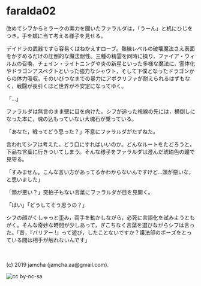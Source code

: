 

# faralda02

改めてシフからミラークの実力を聞いたファラルダは，「うーん」と机にひじをつき，手を頬に当て考える様子を見せる。

デイドラの武器ですら容易くはねかえすローブ。熟練レベルの破壊魔法さえ表面をかすめるだけの圧倒的な魔法耐性。三種の精霊を同時に操り，ファイア・ウィルムの召喚，チェイン・ライトニングや炎の新星といった多様な魔法に，霊体化やドラゴンアスペクトといった強力なシャウト，そして下僕となったドラゴンからの体力吸収。そのいびつなまでの暴力にアポクリファが耐えられるはずもなく，戦闘が長引くほど世界が不安定になってゆく。

「…」

ファラルダは無言のまま壁に目を向けた。シフが追った視線の先には，横倒しになった本に，魂の込もっていない大魂石が乗っている。

「あなた，戦ってどう思った？」不意にファラルダがたずねた。

言われてシフは考えた。どう口にすればいいのか。どんなルートをたどろうと，下品な言葉に行きついてしまう。そんな様子をファラルダは澄んだ琥珀色の瞳で見守る。

「すみません。こんな言い方があってるかわからないんですけど…頭が悪いな，と思いました」

「頭が悪い？」突拍子もない言葉にファラルダが目を見開く。

「はい」「どうしてそう思うの？」

シフの顔がくしゃっと歪み，両手を動かしながら，必死に言語化を試みようともがく。そんな奇妙な時間が少しあって，ぎこちなく言葉を選びながらシフは言った。「昔，『バリアー !』って遊び，したことないですか？護法印のポーズをとっている間は相手が触れないんです」

<br>
<br>
(c) 2019 jamcha (jamcha.aa@gmail.com).

![cc by-nc-sa](https://i.creativecommons.org/l/by-nc-sa/4.0/88x31.png)

